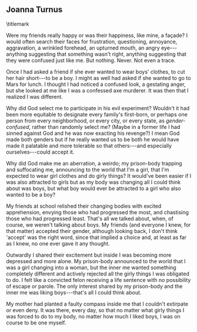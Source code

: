 ## Joanna Turnus
\titlemark

Were my friends really happy or was their happiness, like mine, a
façade? I would often search their faces for frustration, questioning,
annoyance, aggravation, a wrinkled forehead, an upturned mouth, an angry
eye---anything suggesting that something wasn't right, anything
suggesting that they were confused just like me. But nothing. Never. Not
even a trace.

Once I had asked a friend if she ever wanted to wear boys' clothes, to
cut her hair short---to be a boy. I might as well had asked if she
wanted to go to Mars for lunch. I thought I had noticed a confused look,
a gestating anger, but she looked at me like I was a confessed axe
murderer. It was then that I realized I was different.

Why did God select me to participate in his evil experiment? Wouldn't it
had been more equitable to designate every family's first-born, or
perhaps one person from every neighborhood, or every city, or every
state, as *gender-confused*, rather than randomly select me? (Maybe in a
former life I had sinned against God and he was now exacting his
revenge?) I mean God made both genders but if he really wanted us to be
both he would have made it palatable and more tolerable so that
others---and especially ourselves---could accept it.

Why did God make me an aberration, a weirdo; my prison-body trapping and
suffocating me, announcing to the world that I'm a girl, that I'm
expected to wear girl clothes and do girly things? It would've been
easier if I was also attracted to girls but as my body was changing all
I could think about was boys, but what boy would ever be attracted to a
girl who also wanted to be a boy?

My friends at school relished their changing bodies with excited
apprehension, envying those who had progressed the most, and chastising
those who had progressed least. That's all we talked about, when, of
course, we weren't talking about boys. My friends (and everyone I knew,
for that matter) accepted their gender, although looking back, I don't
think 'accept' was the right word, since that implied a choice and, at
least as far as I knew, no one ever gave it any thought.

Outwardly I shared their excitement but inside I was becoming more
depressed and more alone. My prison-body announced to the world that I
was a girl changing into a woman, but the inner me wanted something
completely different and actively rejected all the girly things I was
obligated to do. I felt like a convicted felon receiving a life sentence
with no possibility of escape or parole. The only interest shared by my
prison-body and the inner me was liking boys---that's all I could think
about.

My mother had planted a faulty compass inside me that I couldn't
extirpate or even deny. It was there, every day, so that no matter what
girly things I was forced to do to my body, no matter how much I liked
boys, I was on course to be one myself.
